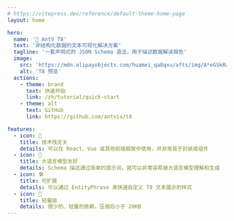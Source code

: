 ```yaml
---
# https://vitepress.dev/reference/default-theme-home-page
layout: home

hero:
  name: '🧬 AntV T8'
  text: '非结构化数据的文本可视化解决方案'
  tagline: '一套声明式的 JSON Schema 语法，用于描述数据解读报告'
  image:
    src: 'https://mdn.alipayobjects.com/huamei_qa8qxu/afts/img/A*eGSkRauCayYAAAAAT4AAAAgAemJ7AQ/fmt.avif'
    alt: 'T8 预览'
  actions:
    - theme: brand
      text: 快速开始
      link: /zh/tutorial/quick-start
    - theme: alt
      text: GitHub
      link: https://github.com/antvis/t8

features:
  - icon: 🛫
    title: 技术栈无关
    details: 可以在 React、Vue 或其他前端框架中使用，并非常易于封装成组件
  - icon: 🤖
    title: 大语言模型友好
    details: Schema 描述通过简单的提示词，就可以非常容易被大语言模型理解和生成
  - icon: 🛠️
    title: 可扩展
    details: 可以通过 EntityPhrase 来快速自定义 T8 文本展示的样式
  - icon: 🪩
    title: 轻量级
    details: 很少的、轻量的依赖，压缩后小于 20KB
---
```

